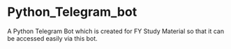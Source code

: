 # Python_Telegram_bot

A Python Telegram Bot which is created for FY Study Material so that it can be accessed easily via this bot.
